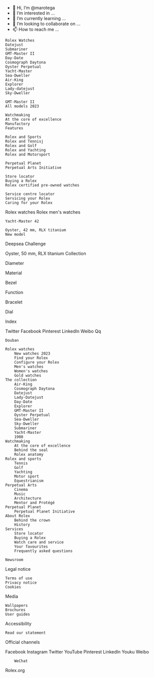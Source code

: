 - 👋 Hi, I’m @marotega
- 👀 I’m interested in ...
- 🌱 I’m currently learning ...
- 💞️ I’m looking to collaborate on ...
- 📫 How to reach me ...

<!---
marotega/marotega is a ✨ special ✨ repository because its `README.md` (this file) appears on your GitHub profile.
You can click the Preview link to take a look at your changes.
--->
    Rolex Watches
    Datejust
    Submariner
    GMT-Master II
    Day-Date
    Cosmograph Daytona
    Oyster Perpetual
    Yacht-Master
    Sea-Dweller
    Air-King
    Explorer
    Lady-datejust
    Sky-Dweller

    GMT-Master II
    All models 2023

    Watchmaking
    At the core of excellence
    Manufactory
    Features

    Rolex and Sports
    Rolex and Tennisj
    Rolex and Golf
    Rolex and Yachting
    Rolex and Motorsport

    Perpetual Planet
    Perpetual Arts Initiative

    Store locator
    Buying a Rolex
    Rolex certified pre-owned watches

    Service centre locator
    Servicing your Rolex
    Caring for your Rolex

Rolex watches
Rolex men's watches

    Yacht-Master 42

    Oyster, 42 mm, RLX titanium
    New model

Deepsea Challenge

Oyster, 50 mm, RLX titanium
Collection

Diameter

Material

Bezel

Function

Bracelet

Dial

Index

Twitter
Facebook
Pinterest
LinkedIn
Weibo
Qq

    Douban

    Rolex watches
        New watches 2023
        Find your Rolex
        Configure your Rolex
        Men's watches
        Women's watches
        Gold watches
    The collection
        Air-King
        Cosmograph Daytona
        Datejust
        Lady-Datejust
        Day-Date
        Explorer
        GMT-Master II
        Oyster Perpetual
        Sea-Dweller
        Sky-Dweller
        Submariner
        Yacht-Master
        1908
    Watchmaking
        At the core of excellence
        Behind the seal
        Rolex anatomy
    Rolex and sports
        Tennis
        Golf
        Yachting
        Motor sport
        Equestrianism
    Perpetual Arts
        Cinema
        Music
        Architecture
        Mentor and Protégé
    Perpetual Planet
        Perpetual Planet Initiative
    About Rolex
        Behind the crown
        History
    Services
        Store locator
        Buying a Rolex
        Watch care and service
        Your favourites
        Frequently asked questions

    Newsroom

Legal notice

    Terms of use
    Privacy notice
    Cookies

Media

    Wallpapers
    Brochures
    User guides

Accessibility

    Read our statement

Official channels

Facebook
Instagram
Twitter
YouTube
Pinterest
LinkedIn
Youku
Weibo

        WeChat

Rolex.org
